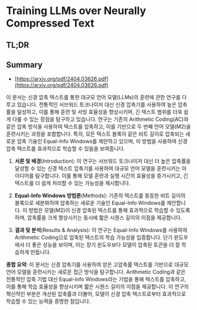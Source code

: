 # Training LLMs over Neurally Compressed Text
## TL;DR
## Summary
- [https://arxiv.org/pdf/2404.03626.pdf](https://arxiv.org/pdf/2404.03626.pdf)

이 문서는 신경 압축 텍스트를 통한 대규모 언어 모델(LLMs)의 훈련에 관한 연구를 다루고 있습니다. 전통적인 서브워드 토크나이저 대신 신경 압축기를 사용하여 높은 압축률을 달성하고, 이를 통해 훈련 및 서빙 효율성을 향상시키며, 긴 텍스트 범위를 더욱 쉽게 다룰 수 있는 장점을 탐구하고 있습니다. 연구는 기존의 Arithmetic Coding(AC)와 같은 압축 방식을 사용하여 텍스트를 압축하고, 이를 기반으로 두 번째 언어 모델(M2)을 훈련시키는 과정을 포함합니다. 특히, 모든 텍스트 블록이 같은 비트 길이로 압축되는 새로운 압축 기술인 Equal-Info Windows를 제안하고 있으며, 이 방법을 사용하여 신경 압축 텍스트를 효과적으로 학습할 수 있음을 보여줍니다. 

1. **서론 및 배경**(Introduction): 
이 연구는 서브워드 토크나이저 대신 더 높은 압축률을 달성할 수 있는 신경 텍스트 압축기를 사용하여 대규모 언어 모델을 훈련시키는 아이디어를 탐구합니다. 이를 통해 모델 훈련과 실행 시간의 효율성을 증가시키고, 긴 텍스트를 더 쉽게 처리할 수 있는 가능성을 제시합니다.

2. **Equal-Info Windows 방법론**(Methods): 
기존의 텍스트를 동등한 비트 길이의 블록으로 세분화하여 압축하는 새로운 기술인 Equal-Info Windows를 제안합니다. 이 방법은 모델(M2)이 신경 압축된 텍스트를 통해 효과적으로 학습할 수 있도록 하며, 압축률을 크게 향상시키는 동시에 짧은 시퀀스 길이의 이점을 제공합니다.

3. **결과 및 분석**(Results & Analysis): 
이 연구는 Equal-Info Windows를 사용하여 Arithmetic Coding으로 압축된 텍스트의 학습 가능성을 입증합니다. 단기 윈도우에서 더 좋은 성능을 보이며, 이는 장기 윈도우보다 모델이 압축된 토큰을 더 잘 학습하게 만듭니다.

**종합 요약**: 
이 문서는 신경 압축기를 사용하여 얻은 고압축률 텍스트를 기반으로 대규모 언어 모델을 훈련시키는 새로운 접근 방식을 탐구합니다. Arithmetic Coding과 같은 전통적인 압축 기법 대신 Equal-Info Windows라는 기법을 통해 텍스트를 압축하고, 이를 통해 학습 효율성을 향상시키며 짧은 시퀀스 길이의 이점을 제공합니다. 이 연구의 혁신적인 부분은 개선된 압축률과 더불어, 모델이 신경 압축 텍스트로부터 효과적으로 학습할 수 있는 능력을 증명한 점입니다.